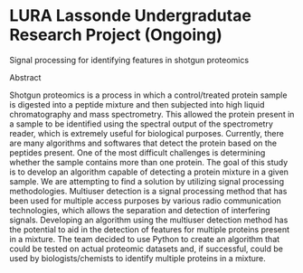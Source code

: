# LURA Lassonde Undergradutae Research Project (Ongoing)
 Signal processing for identifying features in shotgun proteomics
 
Abstract

Shotgun proteomics is a process in which a control/treated protein sample is digested into a peptide mixture and then subjected into high liquid chromatography and mass spectrometry. This allowed the protein present in a sample to be identified using the spectral output of the spectrometry reader, which is extremely useful for biological purposes. Currently, there are many algorithms and softwares that detect the protein based on the peptides present.  One of the most difficult challenges is determining whether the sample contains more than one protein. The goal of this study is to develop an algorithm capable of detecting a protein mixture in a given sample. We are attempting to find a solution by utilizing signal processing methodologies. Multiuser detection is a signal processing method that has been used for multiple access purposes by various radio communication technologies, which allows the separation and detection of interfering signals. Developing an algorithm using the multiuser detection method has the potential to aid in the detection of features for multiple proteins present in a mixture. The team decided to use Python to create an algorithm that could be tested on actual proteomic datasets and, if successful, could be used by biologists/chemists to identify multiple proteins in a mixture.
